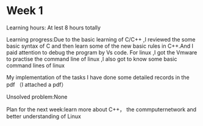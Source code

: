 Week 1
=======

Learning hours:
At lest 8 hours totally

Learning progress:Due to the basic learning of C/C++ ,I reviewed the some basic syntax of C and then learn some of the new basic rules in C++.And I paid attention to
debug the program by Vs code.
For linux ,I got the Vmware to practise the command line of linux ,I also got to know some basic command lines of linux

My implementation of the tasks  I have done some detailed  records in the pdf （I attached a pdf）

Unsolved problem:None

Plan for the next week:learn more about C++， the commputernetwork and better understanding of Linux
